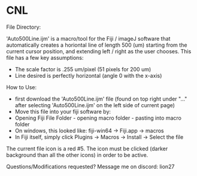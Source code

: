 # CNL

File Directory:

'Auto500Line.ijm' is a macro/tool for the Fiji / imageJ software that automatically creates a horiontal line of length 500 (um) starting from the current cursor position, and extending left / right as the user chooses. 
This file has a few key assumptions:
* The scale factor is .255 um/pixel (51 pixels for 200 um)
* Line desired is perfectly horizontal (angle 0 with the x-axis)

How to Use: 
* first download the 'Auto500Line.ijm' file (found on top right under "..." after selecting 'Auto500Line.ijm' on the left side of current page)
* Move this file into your fiji software by:
* Opening Fiji File Folder - opening macro folder - pasting into macro folder
* On windows, this looked like: fiji-win64 -> Fiji.app -> macros
* In Fiji itself, simply click Plugins -> Macros -> Install -> Select the file

The current file icon is a red #5. The icon must be clicked (darker background than all the other icons) in order to be active. 

Questions/Modifications requested?
Message me on discord: lion27
